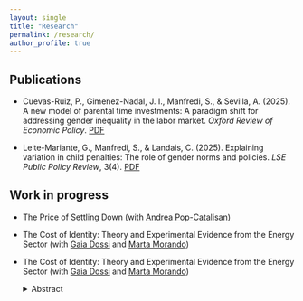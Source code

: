 ```yaml
---
layout: single
title: "Research"
permalink: /research/
author_profile: true
---
```


## Publications
- <span class="paper-title">Cuevas-Ruiz, P., Gimenez-Nadal, J. I., Manfredi, S., & Sevilla, A. (2025). A new model of parental time investments: A paradigm shift for addressing gender inequality in the labor market.</span> *Oxford Review of Economic Policy*. [PDF](https://svemanfre.github.io/files/cuevas-ruiz_gimenez-nadal_manfredi_sevilla_2025_oxrep.pdf)

- <span class="paper-title">Leite-Mariante, G., Manfredi, S., & Landais, C. (2025). Explaining variation in child penalties: The role of gender norms and policies.</span> *LSE Public Policy Review*, 3(4).
  [PDF](https://svemanfre.github.io/files/leite-mariante_manfredi_landais_2025_lseppr.pdf)

## Work in progress
- <span class="paper-title">The Price of Settling Down</span> (with [Andrea Pop-Catalisan](https://andreapopcatalisan.github.io/research/))

- <span class="paper-title">The Cost of Identity: Theory and Experimental Evidence from the Energy Sector</span> (with [Gaia Dossi](https://sites.google.com/view/gaiadossi) and [Marta Morando](https://martamorando.com))
- <span class="paper-title">The Cost of Identity: Theory and Experimental Evidence from the Energy Sector</span> (with [Gaia Dossi](https://sites.google.com/view/gaiadossi) and [Marta Morando](https://martamorando.com))
  <details><summary>Abstract</summary>
  <div class="abstract">
  How does identity affect occupational choice? We study this question in the energy labor market, as oil and gas firms play a fundamental role in the green transition. We design and administer a survey experiment to job seekers entering the labor market for the first time. We find that individuals assign positive amenity value to working for a company whose core business aligns with their environmental identity and disamenity value to those that conflict with it. Respondents with green identities are willing to forgo 20% of their salary to work in a renewable energy firm rather than a generic energy company, and require a 15% wage premium to accept a job in an oil and gas firm. This pattern also holds when individuals apply to work in teams focusing on clean energy within these firms. To isolate social-image effects, we randomize whether job choices are private or publicly disclosed. Social image concerns significantly influence occupational choices, especially for jobs perceived as socially stigmatized. We develop a model of occupational choice in which individuals have private preferences over jobs and derive utility from aligning with social norms. In structural simulations, we study how the social environment shapes labor market inequality and the pace of the green transition.
  </div>
  </details>
